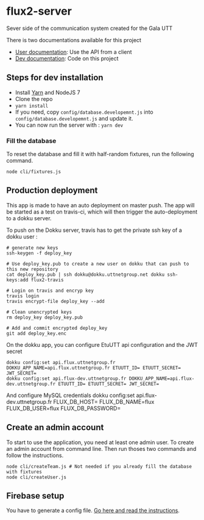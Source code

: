 # flux2-server

Sever side of the communication system created for the Gala UTT

There is two documentations available for this project

* [User documentation](https://github.com/ungdev/flux2-server/wiki/User-documentation): Use the API from a client
* [Dev documentation](https://github.com/ungdev/flux2-server/wiki/Dev-documentation): Code on this project

## Steps for dev installation

* Install [Yarn](https://yarnpkg.com/lang/en/docs/install/) and NodeJS 7
* Clone the repo
* `yarn install`
* If you need, copy `config/database.developemnt.js` into `config/database.developemnt.js` and update it.
* You can now run the server with : `yarn dev`

### Fill the database
To reset the database and fill it with half-random fixtures, run the following command.

```
node cli/fixtures.js
```


## Production deployment
This app is made to have an auto deployment on master push. The app will be started as a test on travis-ci, which will then trigger the auto-deployment to a dokku server.

To push on the Dokku server, travis has to get the private ssh key of a dokku user :

```
# generate new keys
ssh-keygen -f deploy_key

# Use deploy_key.pub to create a new user on dokku that can push to this new repository
cat deploy_key.pub | ssh dokku@dokku.uttnetgroup.net dokku ssh-keys:add flux2-travis

# Login on travis and encryp key
travis login
travis encrypt-file deploy_key --add

# Clean unencrypted keys
rm deploy_key deploy_key.pub

# Add and commit encrypted deploy_key
git add deploy_key.enc
```

On the dokku app, you can configure EtuUTT api configuration and the JWT secret

```
dokku config:set api.flux.uttnetgroup.fr DOKKU_APP_NAME=api.flux.uttnetgroup.fr ETUUTT_ID= ETUUTT_SECRET= JWT_SECRET=
dokku config:set api.flux-dev.uttnetgroup.fr DOKKU_APP_NAME=api.flux-dev.uttnetgroup.fr ETUUTT_ID= ETUUTT_SECRET= JWT_SECRET=
```

And configure MySQL credentials
dokku config:set api.flux-dev.uttnetgroup.fr FLUX_DB_HOST= FLUX_DB_NAME=flux FLUX_DB_USER=flux FLUX_DB_PASSWORD=

## Create an admin account
To start to use the application, you need at least one admin user.
To create an admin account from command line. Then run thoses two commands and follow the instructions.

```
node cli/createTeam.js # Not needed if you already fill the database with fixtures
node cli/createUser.js
```

## Firebase setup

You have to generate a config file. [Go here and read the instructions](https://firebase.google.com/docs/admin/setup).
